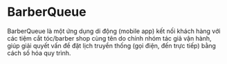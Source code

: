 # BarberQueue
BarberQueue là một ứng dụng di động (mobile app) kết nối khách hàng với các tiệm cắt tóc/barber shop cùng tên do chính nhóm tác giả vận hành, giúp giải quyết vấn đề đặt lịch truyền thống (gọi điện, đến trực tiếp) bằng cách số hóa quy trình.
